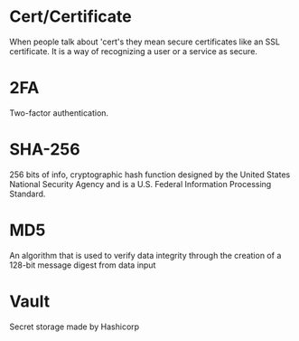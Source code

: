 # Cert/Certificate
When people talk about 'cert's they mean secure certificates like an SSL
certificate. It is a way of recognizing a user or a service as secure.

# 2FA
Two-factor authentication. 

# SHA-256
256 bits of info, cryptographic hash function designed by the United States National Security Agency and is a U.S. Federal Information Processing Standard. 

# MD5
An algorithm that is used to verify data integrity through the creation of a 128-bit message digest from data input

# Vault 
Secret storage made by Hashicorp
